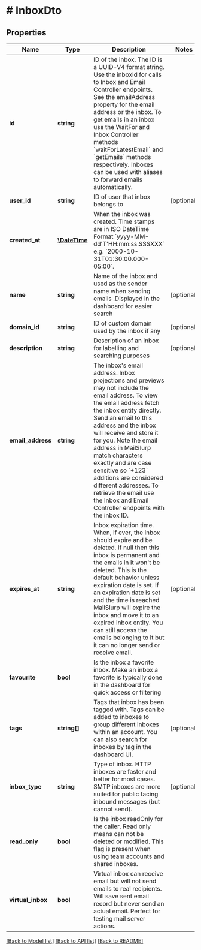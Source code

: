 # # InboxDto

## Properties

Name | Type | Description | Notes
------------ | ------------- | ------------- | -------------
**id** | **string** | ID of the inbox. The ID is a UUID-V4 format string. Use the inboxId for calls to Inbox and Email Controller endpoints. See the emailAddress property for the email address or the inbox. To get emails in an inbox use the WaitFor and Inbox Controller methods &#x60;waitForLatestEmail&#x60; and &#x60;getEmails&#x60; methods respectively. Inboxes can be used with aliases to forward emails automatically. |
**user_id** | **string** | ID of user that inbox belongs to | [optional]
**created_at** | [**\DateTime**](\DateTime) | When the inbox was created. Time stamps are in ISO DateTime Format &#x60;yyyy-MM-dd&#39;T&#39;HH:mm:ss.SSSXXX&#x60; e.g. &#x60;2000-10-31T01:30:00.000-05:00&#x60;. |
**name** | **string** | Name of the inbox and used as the sender name when sending emails .Displayed in the dashboard for easier search | [optional]
**domain_id** | **string** | ID of custom domain used by the inbox if any | [optional]
**description** | **string** | Description of an inbox for labelling and searching purposes | [optional]
**email_address** | **string** | The inbox&#39;s email address. Inbox projections and previews may not include the email address. To view the email address fetch the inbox entity directly. Send an email to this address and the inbox will receive and store it for you. Note the email address in MailSlurp match characters exactly and are case sensitive so &#x60;+123&#x60; additions are considered different addresses. To retrieve the email use the Inbox and Email Controller endpoints with the inbox ID. |
**expires_at** | **string** | Inbox expiration time. When, if ever, the inbox should expire and be deleted. If null then this inbox is permanent and the emails in it won&#39;t be deleted. This is the default behavior unless expiration date is set. If an expiration date is set and the time is reached MailSlurp will expire the inbox and move it to an expired inbox entity. You can still access the emails belonging to it but it can no longer send or receive email. | [optional]
**favourite** | **bool** | Is the inbox a favorite inbox. Make an inbox a favorite is typically done in the dashboard for quick access or filtering |
**tags** | **string[]** | Tags that inbox has been tagged with. Tags can be added to inboxes to group different inboxes within an account. You can also search for inboxes by tag in the dashboard UI. | [optional]
**inbox_type** | **string** | Type of inbox. HTTP inboxes are faster and better for most cases. SMTP inboxes are more suited for public facing inbound messages (but cannot send). | [optional]
**read_only** | **bool** | Is the inbox readOnly for the caller. Read only means can not be deleted or modified. This flag is present when using team accounts and shared inboxes. |
**virtual_inbox** | **bool** | Virtual inbox can receive email but will not send emails to real recipients. Will save sent email record but never send an actual email. Perfect for testing mail server actions. |

[[Back to Model list]](../../README#models) [[Back to API list]](../../README#endpoints) [[Back to README]](../../README)
